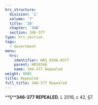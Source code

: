 ```yaml
---
hrs_structure:
  division: '1'
  volume: '7'
  title: '20'
  chapter: '346'
  section: 346-377
type: hrs_section
tags:
  - Government
menu:
  hrs:
    identifier: HRS_0346-0377
    parent: HRS0346
    name: 346-377 Repealed
weight: 9085
title: Repealed
full_title: 346-377 Repealed
---
```

**§****346-377 REPEALED.** L 2016, c 42, §7.